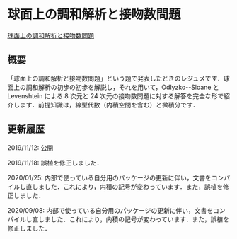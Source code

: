 # 球面上の調和解析と接吻数問題

[球面上の調和解析と接吻数問題](files/kissing-number-20200908.pdf)

## 概要

「球面上の調和解析と接吻数問題」という題で発表したときのレジュメです．球面上の調和解析の初歩の初歩を解説し，それを用いて，Odlyzko--Sloane と Levenshtein による 8 次元と 24 次元の接吻数問題に対する解答を完全な形で紹介します．前提知識は，線型代数（内積空間を含む）と微積分です．

## 更新履歴

2019/11/12: 公開

2019/11/18: 誤植を修正しました．

2020/01/25: 内部で使っている自分用のパッケージの更新に伴い，文書をコンパイルし直しました．これにより，内積の記号が変わっています．また，誤植を修正しました．

2020/09/08: 内部で使っている自分用のパッケージの更新に伴い，文書をコンパイルし直しました．これにより，内積の記号が変わっています．また，誤植を修正しました．
